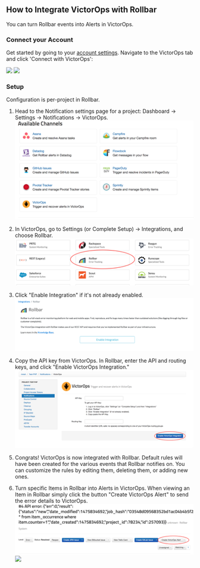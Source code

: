 ## How to Integrate VictorOps with Rollbar

You can turn Rollbar events into Alerts in VictorOps.

### Connect your Account

Get started by going to your [account settings](https://www.rollbar.com/settings/integrations).
Navigate to the VictorOps tab and click 'Connect with VictorOps':

![](../images/tools/victorops/victorops1.png)
![](../images/tools/victorops/victorops2.png)

### Setup

Configuration is per-project in Rollbar.

1.  Head to the Notification settings page for a project: Dashboard -> Settings -> Notifications -> VictorOps.
    ![](../images/tools/victorops/victorops3.png)

2. 	In VictorOps, go to Settings (or Complete Setup) -> Integrations, and choose Rollbar.
	![](../images/tools/victorops/victorops4.png)

3.	Click "Enable Integration" if it's not already enabled.
	![](../images/tools/victorops/victorops5.png)

4.  Copy the API key from VictorOps. In Rollbar, enter the API and routing keys, and click "Enable VictorOps Integration."
	![](../images/tools/victorops/victorops6.png)

5.  Congrats! VictorOps is now integrated with Rollbar. Default rules will
    have been created for the various events that Rollbar notifies on.
    You can customize the rules by editing them, deleting them, or
    adding new ones.

6.	Turn specific Items in Rollbar into Alerts in VictorOps. When viewing an Item in Rollbar simply click
	the button "Create VictorOps Alert" to send the error details to VictorOps.
	![](../images/tools/victorops/victorops7.png)
	![](../images/tools/victorops/victorops8.png)

